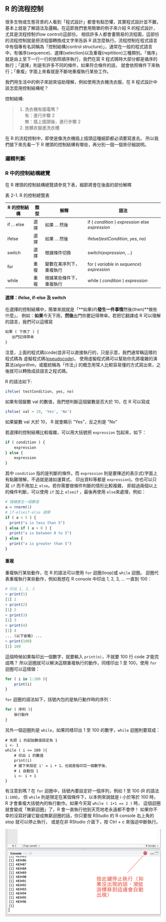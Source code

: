## R 的流程控制

很多生物或生態背景的人看到「程式設計」都會有點恐懼，其實程式設計並不難，基本上就是了解語法及邏輯。在這節我們會用簡單的例子來介紹 R 的程式設計，尤其是流程控制(flow control)這部份。
相信許多人都會畫簡易的流程圖，這部份的流程控制就是把流程圖轉換成文字來告訴 R 該怎麼執行。流程控制在程式語言中有個專有名詞稱為「控制結構(control structure)」，通常在一般的程式語言中，有循序(sequence)、選擇(selection)以及重複(repitition)三種類別。「循序」就是由上至下一行一行的依照順序執行，我們在寫 R 程式碼時大部分都是循序的執行；「選擇」則是有許多不同的條件，如果符合條件的話，
就會依照條件下來執行；「重複」字面上來看就是不斷地重複執行某些工作。

我們用生活中的例子來說來協助理解，例如使用洗衣機洗衣服，在 R 程式設計中該怎麼用控制結構呢？

控制結構:
> 1. 洗衣機有插電嗎？<br/>
>    有：進行步驟 2 <br/>
>    無：插上插頭後，進行步驟 2 <br/>
> 2. 放髒衣服進洗衣槽

在 R 的流程控制中，即使是像洗衣機插上插頭這種細節都必須要寫進去。
所以我們接下來先看一下 R 裡頭的控制結構有哪些，再分別一個一個來仔細說明。

### 邏輯判斷


### R 中的控制結構總覽

在 R 裡頭的控制結構總覽請參見下表，細節將會在後面的部份解釋

表 2-1. R 的控制總覽表

| R 的控制結構 | 類型  |  解釋                      | 語法          |
| ------------ | ----- | -------------------------- | ------------- |
| if ... else  | 選擇  | 如果 ... 然後              | if ( _condition_ ) _expression_ else _expression_|
| ifelse       | 選擇  | 如果 ... 然後              | ifelse(_testCondition_, _yes_, _no_) |
| switch       | 選擇  | 根據條件切換               | switch(_expression_, ...) |
| for          | 重複  | 變數在某序列下，重複執行   | for ( _variable_ in _sequence_) _expression_ |
| while        | 重複  | 根據某些條件下，重複執行   | while ( _condition_ ) _expression_ |


#### 選擇：ifelse, if-else 及 switch

在選擇的控制結構中，簡單來說就是「**如果(if)**發生一件事情**然後(then)**做些什麼」，
例如：**如果**今天下雨，**然後**出門你要記得帶傘。若把它翻譯成 R 可以理解的語言，我們可以這樣寫

```R
如果 ( 下雨了 ) {
   出門記得帶傘
}
```

注意，上面的程式碼(code)並非可以直接執行的，只是示意，我們通常稱這樣的程式碼為 虛擬程式碼([pseudocode](https://en.wikipedia.org/wiki/Pseudocode))。
使用虛擬程式碼可以幫助你先將複雜的演算法(algorithm，或籠統稱為「作法」)
的概念用常人比較容易懂的方式寫出來，之後就可以轉換成該語言之程式碼。

R 的語法如下:

```R
ifelse( testCondition, yes, no)

```
如果有個變數 val 的數值，我們想判斷這個變數是否大於 10，在 R 可以寫成
```R
ifelse( val > 10, 'Yes', 'No')
```
如果變數 val 大於 10， R 就會顯示 "Yes"，反之則是 "No"

若選擇的控制結構比較複雜，可以用大括號把 ```expression``` 包起來，如下：

```R
if ( condition ) {
    expression
} else {
    expression
}
```

其中 ```condition``` 指的是判斷的條件。而 ```expression``` 則是要陳述的表示式(字面上有點難理解，不過就是諸如運算式、
印出資料等都是 ```expression```)。你也可以只寫 ```if``` 而不用加上 ```else```。若你需要做條件判斷的情形比較複雜，
即超過兩個以上的條件判斷，可以使用 ```if``` 加上 ```elseif``` ，最後再使用 ```else```來處理，例如：

```R
# 隨機產生一個數值
a = rnorm(1)
# if-elseif-else 選擇
if ( a < 5 ) {
  print("a is less than 5")
} else if ( a > 0 ) {
  print("a is between 0 to 5")
} else {
  print("a is greater than 5")
}
```

#### 重複

重複執行某些動作，在 R 的語法可以使用 ```for``` 迴圈(loop)或 ```while``` 迴圈。
迴圈代表重複執行某些動作，例如我想在 R console 中印出 1, 2, 3, ... 一直到 100：

```R
# 印出 1, 2, 3
> print(1)
[1] 1
> print(2)
[1] 2
> print(3)
[1] 3
> print(4)
[1] 4
... (以下省略) ...
> print(100)
[1] 100
```

這個時候如果每印出一個數字，就要輸入 ```print(n)```，不就要 100 行 code 才能完成嗎？
所以迴圈就可以解決這類重複執行的動作，同樣印出 1 至 100，使用 ```for``` 迴圈可以這樣做：

```R
for ( i in 1:100 ){
    print(i)
}
```

```for``` 迴圈的語法如下，括號內包的是執行動作時的序列：

```R
for ( 序列 ){
    執行動作
}
```

另外一個迴圈則是 ```while```，如果同樣印出 1 至 100 的數字，```while``` 
迴圈則要寫成：

```
# 先把 i 的起始數值設定為 1
i <- 1
while ( i <= 100 ){
    # 印出 i 的數值
    print(i)
    # 接下來設定 i' = i + 1，也就是每印完一個數字後，
    # i 自動加 1
    i <- i + 1
}
```

有注意到嗎？在 ```for``` 迴圈中，括號內要設定好一個序列，例如 1 至 100 (R 的語法 ```1:100```)，
但 ```while``` 則是限定在某個條件下，以本例來說就是 i 小於等於 100 時，
R 才會重複大括號內的執行動作。如果今天寫 ```while ( 1+1 == 2 )``` 時，
這個迴圈就會變成「無窮迴圈」了，R 會一直執行他到天荒地老永遠都不會停！
如果你不幸的沒寫好讓它變成無窮迴圈的話，你只要按 RStudio 的 R console 右上角的 stop 就可以停止執行，
或是在非 RStudio 介面下，按 Ctrl + c 來強迫中斷執行。


![RStudio 停止執行 R Console 內的動作](img/RS_stop_exec.png)


